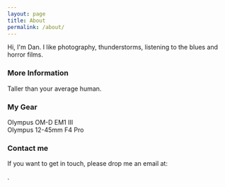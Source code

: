```yaml
---
layout: page
title: About
permalink: /about/
---
```


Hi, I'm Dan. I like photography, thunderstorms, listening to the blues and horror films.

### More Information

Taller than your average human.

### My Gear
Olympus OM-D EM1 III
<br>
Olympus 12-45mm F4 Pro

### Contact me
<p>If you want to get in touch, please drop me an email at:</p>.
